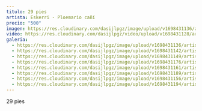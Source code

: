 ```yaml
---
titulo: 29 pies
artista: Eskerri - Ploemario cañí
precio: "500"
imagen: https://res.cloudinary.com/dasijlpgz/image/upload/v1698431136/artistas/Eskerri%20-%20Ploemario%20ca%C3%B1%C3%AD/27_29%20pies/P1070731.jpg
video: https://res.cloudinary.com/dasijlpgz/video/upload/v1698431128/artistas/Eskerri%20-%20Ploemario%20ca%C3%B1%C3%AD/27_29%20pies/Sin_t%C3%ADtulo_2-1.mp4
galeria:
  - https://res.cloudinary.com/dasijlpgz/image/upload/v1698431136/artistas/Eskerri%20-%20Ploemario%20ca%C3%B1%C3%AD/27_29%20pies/P1070731.jpg
  - https://res.cloudinary.com/dasijlpgz/image/upload/v1698431142/artistas/Eskerri%20-%20Ploemario%20ca%C3%B1%C3%AD/27_29%20pies/P1070733.jpg
  - https://res.cloudinary.com/dasijlpgz/image/upload/v1698431149/artistas/Eskerri%20-%20Ploemario%20ca%C3%B1%C3%AD/27_29%20pies/P1070735.jpg
  - https://res.cloudinary.com/dasijlpgz/image/upload/v1698431176/artistas/Eskerri%20-%20Ploemario%20ca%C3%B1%C3%AD/27_29%20pies/P1070741.jpg
  - https://res.cloudinary.com/dasijlpgz/image/upload/v1698431161/artistas/Eskerri%20-%20Ploemario%20ca%C3%B1%C3%AD/27_29%20pies/P1070739.jpg
  - https://res.cloudinary.com/dasijlpgz/image/upload/v1698431189/artistas/Eskerri%20-%20Ploemario%20ca%C3%B1%C3%AD/27_29%20pies/P1070744.jpg
  - https://res.cloudinary.com/dasijlpgz/image/upload/v1698431156/artistas/Eskerri%20-%20Ploemario%20ca%C3%B1%C3%AD/27_29%20pies/P1070737.jpg
  - https://res.cloudinary.com/dasijlpgz/image/upload/v1698431194/artistas/Eskerri%20-%20Ploemario%20ca%C3%B1%C3%AD/27_29%20pies/P1070746.jpg
---
```

29 pies